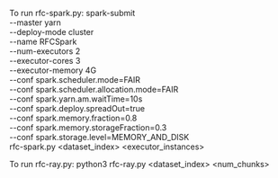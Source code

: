 To run rfc-spark.py:
spark-submit \
  --master yarn \
  --deploy-mode cluster \
  --name RFCSpark \
  --num-executors 2 \
  --executor-cores 3\
  --executor-memory 4G \
  --conf spark.scheduler.mode=FAIR \
  --conf spark.scheduler.allocation.mode=FAIR \
  --conf spark.yarn.am.waitTime=10s \
  --conf spark.deploy.spreadOut=true \
  --conf spark.memory.fraction=0.8 \
  --conf spark.memory.storageFraction=0.3 \
  --conf spark.storage.level=MEMORY_AND_DISK \
  rfc-spark.py <dataset_index> <executor_instances>

To run rfc-ray.py:
python3 rfc-ray.py <dataset_index> <num_chunks>
